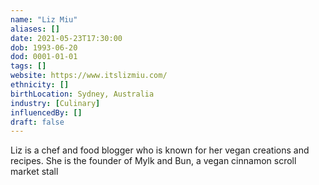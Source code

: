 ```yaml
---
name: "Liz Miu"
aliases: []
date: 2021-05-23T17:30:00
dob: 1993-06-20
dod: 0001-01-01
tags: []
website: https://www.itslizmiu.com/
ethnicity: []
birthLocation: Sydney, Australia
industry: [Culinary]
influencedBy: []
draft: false
---
```


Liz is a chef and food blogger who is known for her vegan creations and recipes. She is the founder of Mylk and Bun, a vegan cinnamon scroll market stall
